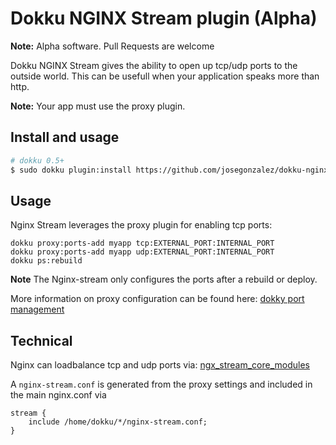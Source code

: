 # Dokku NGINX Stream plugin (Alpha)

**Note:** Alpha software. Pull Requests are welcome

Dokku NGINX Stream gives the ability to open up tcp/udp ports
to the outside world. This can be usefull when your application
speaks more than http.

**Note:** Your app must use the proxy plugin.

## Install and usage

```sh
# dokku 0.5+
$ sudo dokku plugin:install https://github.com/josegonzalez/dokku-nginx-stream.git
```
## Usage
Nginx Stream leverages the proxy plugin for enabling tcp ports:

```
dokku proxy:ports-add myapp tcp:EXTERNAL_PORT:INTERNAL_PORT
dokku proxy:ports-add myapp udp:EXTERNAL_PORT:INTERNAL_PORT
dokku ps:rebuild
```

**Note** The Nginx-stream only configures the ports after
a rebuild or deploy.

More information on proxy configuration can be found here:
[dokky port management](http://dokku.viewdocs.io/dokku/networking/port-management/)

## Technical

Nginx can loadbalance tcp and udp ports via:
[ngx_stream_core_modules](http://nginx.org/en/docs/stream/ngx_stream_core_module.html)

A `nginx-stream.conf` is generated from the proxy settings
and included in the main nginx.conf via
```
stream {
    include /home/dokku/*/nginx-stream.conf;
}
```
